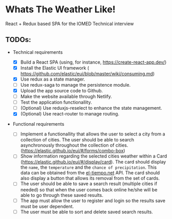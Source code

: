 # Whats The Weather Like!

React + Redux based SPA for the IOMED Technical interview

## TODOs:

- Technical requirements

  - [x] Build a React SPA (using, for instance, ​https://create-react-app.dev/​)
  - [x] Install the Elastic UI framework (​https://github.com/elastic/eui/blob/master/wiki/consuming.md​)
  - [x] Use ​redux​ as a state manager.
  - [ ] Use redux-saga to manage the persistence module.
  - [x] Upload the app source code to Github.
  - [ ] Make the website available through Netlify.
  - [ ] Test the application functionallity.
  - [ ] (Optional) Use ​reduxjs-reselect​ to enhance the state management.
  - [x] (Optional) Use react-router to manage routing.

- Functional requirements

  - [ ] Implement a functionallity that allows the user to select a city from a collection of cities. The user should be able to search asynchronously throughout the collection of cities. (https://elastic.github.io/eui/#/forms/combo-box)
  - [ ] Show information regarding the selected cities weather within a Card (https://elastic.github.io/eui/#/display/card). The card should display the `name`, the `temperature` and the `chance of precipitation`. This data can be obtained from the [el-tiempo.net](el-tiempo.net) API. The card should also display a button that allows its removal from the set of cards.
  - [ ] The user should be able to save a search result (multiple cities if needed) so that when the user comes back online he/she will be able to go through these saved results.
  - [ ] The app must allow the user to register and login so the results save must be user dependent.
  - [ ] The user must be able to sort and delete saved search results.
